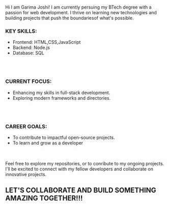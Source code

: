 
<h1><align="center"Welcome to my GitHub profile!/></h1>

Hi I am Garima Joshi! I am currently persuing my BTech degree with a passion for web development. I thrive on learning new technologies and building projects that push the boundariesof what's possible.

<h3>KEY SKILLS:</h3>
 <ul>
 <li>Frontend: HTML,CSS,JavaScript</li>
 <li>Backend: Node.js</li>
 <li> Database: SQL</li>
 </ul>
 <br>
 <br>
<h3>CURRENT FOCUS:</h3>
 <ul>
 <li>Enhancing my skills in full-stack development.</li>
 <li>Exploring modern frameworks and directories.</li>
 </ul>
 <br>
 <br>
<h3>CAREER GOALS:</h3>
<ul>
 <li>To contribute to impactful open-source projects.</li>
 <li>To learn and grow as a developer</li>
</ul>
<br>
<br>
Feel free to explore my repositories, or to conribute to my ongoing projects. I'll be excited to connect with my fellow developers and collaborate  on innovative projects.
<br>
<h2>LET'S COLLABORATE AND BUILD SOMETHING AMAZING TOGETHER!!!</h2>



<!---
Garimajoshi33/Garimajoshi33 is a ✨ special ✨ repository because its `README.md` (this file) appears on your GitHub profile.
You can click the Preview link to take a look at your changes.
--->
